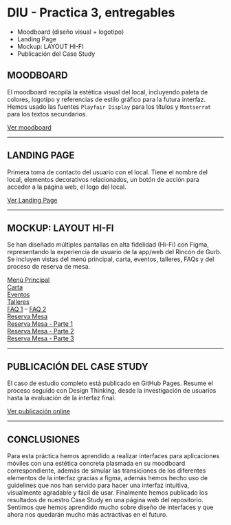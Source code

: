 # DIU - Practica 3, entregables

- Moodboard (diseño visual + logotipo)   
- Landing Page
- Mockup: LAYOUT HI-FI
- Publicación del Case Study

## MOODBOARD

El moodboard recopila la estética visual del local, incluyendo paleta de colores, logotipo y referencias de estilo gráfico para la futura interfaz. Hemos usado las fuentes `Playfair Display` para los títulos y `Montserrat` para los textos secundarios.

[Ver moodboard](moodboard.png)

---

## LANDING PAGE

Primera toma de contacto del usuario con el local. Tiene el nombre del local, elementos decorativos relacionados, un botón de acción para acceder a la página web, el logo del local.

[Ver Landing Page](landingPage.png)

---

## MOCKUP: LAYOUT HI-FI

Se han diseñado múltiples pantallas en alta fidelidad (Hi-Fi) con Figma, representando la experiencia de usuario de la app/web del Rincón de Gurb. Se incluyen vistas del menú principal, carta, eventos, talleres, FAQs y del proceso de reserva de mesa.

[Menú Principal](%20Menú%20Principal.png)  
[Carta](Carta.png)  
[Eventos](Eventos.png)  
[Talleres](Talleres.png)  
[FAQ 1](FAQ-1.png) – [FAQ 2](FAQ.png)  
[Reserva Mesa](Reserva%20Mesa.png)  
[Reserva Mesa - Parte 1](Reserva%20Mesa-1.png)  
[Reserva Mesa - Parte 2](Reserva%20Mesa-2.png)  
[Reserva Mesa - Parte 3](Reserva%20Mesa-3.png)

---

## PUBLICACIÓN DEL CASE STUDY

El caso de estudio completo está publicado en GitHub Pages. Resume el proceso seguido con Design Thinking, desde la investigación de usuarios hasta la evaluación de la interfaz final.

[Ver publicación online](https://pablovegood.github.io/UX_CaseStudy/#/)

---

## CONCLUSIONES

Para esta práctica hemos aprendido a realizar interfaces para aplicaciones móviles con una estética concreta plasmada en su moodboard correspondiente, además de simular las transiciones de los diferentes elementos de la interfaz gracias a figma, además hemos hecho uso de guidelines que nos han servido para hacer una interfaz intuitiva, visualmente agradable y fácil de usar. Finalmente hemos publicado los resultados de nuestro Case Study en una página web del repositorio. Sentimos que hemos aprendido mucho sobre diseño de interfaces y que ahora nos quedarán mucho más actractivas en el futuro.
